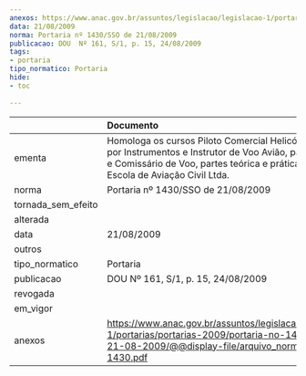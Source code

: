 ```yaml
---
anexos: https://www.anac.gov.br/assuntos/legislacao/legislacao-1/portarias/portarias-2009/portaria-no-1430-sso-de-21-08-2009/@@display-file/arquivo_norma/PA2009-1430.pdf
data: 21/08/2009
norma: Portaria nº 1430/SSO de 21/08/2009
publicacao: DOU  Nº 161, S/1, p. 15, 24/08/2009
tags:
- portaria
tipo_normatico: Portaria
hide: 
- toc 
 
---
```


|                    | Documento                                                                                                                                                                                             |
|:-------------------|:------------------------------------------------------------------------------------------------------------------------------------------------------------------------------------------------------|
| ementa             | Homologa os cursos Piloto Comercial Helicóptero, Voo por Instrumentos e Instrutor de Voo Avião, parte teórica, e Comissário de Voo, partes teórica e prática, da ESPACI Escola de Aviação Civil Ltda. |
| norma              | Portaria nº 1430/SSO de 21/08/2009                                                                                                                                                                    |
| tornada_sem_efeito |                                                                                                                                                                                                       |
| alterada           |                                                                                                                                                                                                       |
| data               | 21/08/2009                                                                                                                                                                                            |
| outros             |                                                                                                                                                                                                       |
| tipo_normatico     | Portaria                                                                                                                                                                                              |
| publicacao         | DOU  Nº 161, S/1, p. 15, 24/08/2009                                                                                                                                                                   |
| revogada           |                                                                                                                                                                                                       |
| em_vigor           |                                                                                                                                                                                                       |
| anexos             | https://www.anac.gov.br/assuntos/legislacao/legislacao-1/portarias/portarias-2009/portaria-no-1430-sso-de-21-08-2009/@@display-file/arquivo_norma/PA2009-1430.pdf                                     |